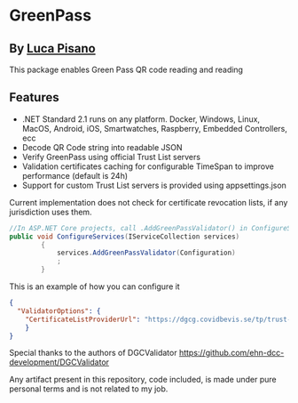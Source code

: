 # GreenPass
## By [Luca Pisano](https://lucapisano.it)

This package enables Green Pass QR code reading and reading

## Features

- .NET Standard 2.1 runs on any platform. Docker, Windows, Linux, MacOS, Android, iOS, Smartwatches, Raspberry, Embedded Controllers, ecc
- Decode QR Code string into readable JSON
- Verify GreenPass using official Trust List servers
- Validation certificates caching for configurable TimeSpan to improve performance (default is 24h)
- Support for custom Trust List servers is provided using appsettings.json

Current implementation does not check for certificate revocation lists, if any jurisdiction uses them.

```csharp
//In ASP.NET Core projects, call .AddGreenPassValidator() in ConfigureServices() method
public void ConfigureServices(IServiceCollection services)
        {
            services.AddGreenPassValidator(Configuration)
            ;            
        }
```

This is an example of how you can configure it
```json
{
  "ValidatorOptions": {
    "CertificateListProviderUrl": "https://dgcg.covidbevis.se/tp/trust-list"    
    }
}
```
Special thanks to the authors of DGCValidator https://github.com/ehn-dcc-development/DGCValidator

Any artifact present in this repository, code included, is made under pure personal terms and is not related to my job.